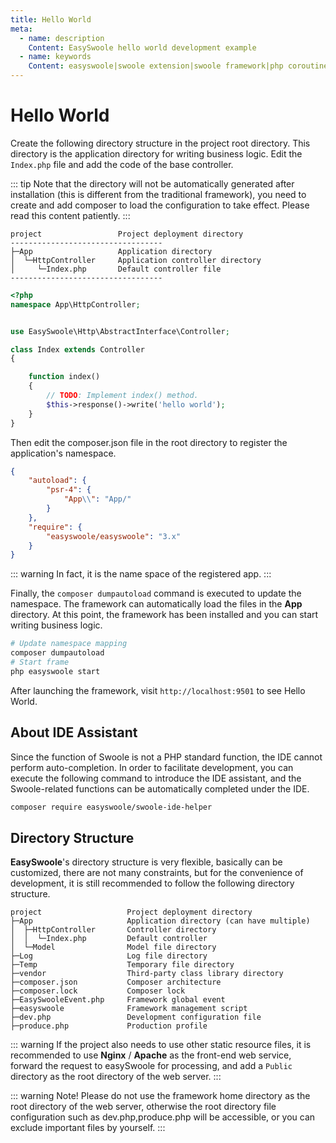 ```yaml
---
title: Hello World
meta:
  - name: description
    Content: EasySwoole hello world development example
  - name: keywords
    Content: easyswoole|swoole extension|swoole framework|php coroutine framework
---
```


# Hello World

Create the following directory structure in the project root directory. This directory is the application directory for writing business logic. Edit the `Index.php` file and add the code of the base controller.

::: tip
Note that the directory will not be automatically generated after installation (this is different from the traditional framework), you need to create and add composer to load the configuration to take effect. Please read this content patiently.
:::

```
project                 Project deployment directory
----------------------------------
├─App                   Application directory
│  └─HttpController     Application controller directory
│     └─Index.php       Default controller file
----------------------------------
```

```php
<?php
namespace App\HttpController;


use EasySwoole\Http\AbstractInterface\Controller;

class Index extends Controller
{

    function index()
    {
        // TODO: Implement index() method.
        $this->response()->write('hello world');
    }
}
```
Then edit the composer.json file in the root directory to register the application's namespace.

```json
{
    "autoload": {
        "psr-4": {
            "App\\": "App/"
        }
    },
    "require": {
        "easyswoole/easyswoole": "3.x"
    }
}
```


::: warning 
 In fact, it is the name space of the registered app.
:::

Finally, the `composer dumpautoload` command is executed to update the namespace. The framework can automatically load the files in the **App** directory. At this point, the framework has been installed and you can start writing business logic.

```bash
# Update namespace mapping
composer dumpautoload
# Start frame
php easyswoole start
```
After launching the framework, visit `http://localhost:9501` to see Hello World.

## About IDE Assistant

Since the function of Swoole is not a PHP standard function, the IDE cannot perform auto-completion. In order to facilitate development, you can execute the following command to introduce the IDE assistant, and the Swoole-related functions can be automatically completed under the IDE.

```bash
composer require easyswoole/swoole-ide-helper
```

## Directory Structure

**EasySwoole**'s directory structure is very flexible, basically can be customized, there are not many constraints, but for the convenience of development, it is still recommended to follow the following directory structure.

```
project                   Project deployment directory
├─App                     Application directory (can have multiple)
│  ├─HttpController       Controller directory
│  │  └─Index.php         Default controller
│  └─Model                Model file directory
├─Log                     Log file directory
├─Temp                    Temporary file directory
├─vendor                  Third-party class library directory
├─composer.json           Composer architecture
├─composer.lock           Composer lock
├─EasySwooleEvent.php     Framework global event
├─easyswoole              Framework management script
├─dev.php                 Development configuration file
├─produce.php             Production profile
```


::: warning 
 If the project also needs to use other static resource files, it is recommended to use **Nginx** / **Apache** as the front-end web service, forward the request to easySwoole for processing, and add a `Public` directory as the root directory of the web server.
:::


::: warning 
 Note! Please do not use the framework home directory as the root directory of the web server, otherwise the root directory file configuration such as dev.php,produce.php will be accessible, or you can exclude important files by yourself.
:::